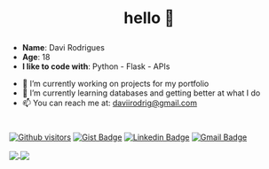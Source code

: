 # <p align="center"> hello 👋 </p>

* **Name**: Davi Rodrigues
* **Age**: 18
* **I like to code with**: Python - Flask - APIs

- 🔭 I’m currently working on projects for my portfolio
- 🌱 I’m currently learning databases and getting better at what I do
- 📫 You can reach me at: [daviirodrig@gmail.com](mailto:daviirodrig@gmail.com)
#
[![Github visitors](https://visitor-badge.glitch.me/badge?page_id=daviirodrig.visitor-badge)](https://github.com/daviirodrig)
[![Gist Badge](https://img.shields.io/badge/-Gist-555859?style=flat-square&logo=Github&logoColor=white&link=https://gist.github.com/daviirodrig)](https://gist.github.com/daviirodrig)
[![Linkedin Badge](https://img.shields.io/badge/-LinkedIn-blue?style=flat-square&logo=Linkedin&logoColor=white&link=https://www.linkedin.com/in/daviirodrig/)](https://www.linkedin.com/in/daviirodrig/)
[![Gmail Badge](https://img.shields.io/badge/-Gmail-c14438?style=flat-square&logo=Gmail&logoColor=white&link=mailto:daviirodrig@gmail.com)](mailto:daviirodrig@gmail.com)

<a href="https://github.com/daviirodrig">
  <img align="center" src="https://github-readme-stats.vercel.app/api?username=daviirodrig&theme=github_dark&show_icons=true&count_private=true&include_all_commits=true" />
</a>
<a href="https://github.com/daviirodrig">
  <img align="center" src="https://github-readme-stats.vercel.app/api/top-langs/?username=daviirodrig&theme=github_dark&layout=compact" />
</a>
